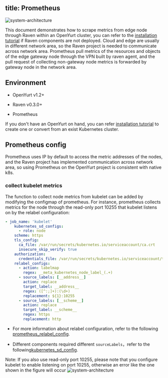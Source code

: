 
title: Prometheus
---

![system-architecture](../../../../static/img/docs/core-concepts/prometheus-based-raven.png)

This document demonstrates how to scrape metrics from edge node through Raven within an OpenYurt cluster, you can refer to the [installation tutorial](../../installation/manually-setup.md) if Raven components are not deployed. Cloud and edge are usually in different network area, so the Raven project is needed to communicate across network area. Prometheus pull metrics of the resources and objects of the edge gateway node through the VPN built by raven agent, and the pull request of collecting non-gateway node metrics is forwarded by gateway node in the network area.

## Environment

- OpenYurt v1.2+

- Raven v0.3.0+

- Prometheus

If you don't have an OpenYurt on hand, you can refer [installation tutorial](../../installation/summary.md) to create one or convert from an exist Kubernetes cluster.

## Prometheus config
Prometheus uses IP by default to access the metric addresses of the nodes, and the Raven project has implemented communication across network area, so using Prometheus on the OpenYurt project is consistent with native k8s.

### collect kubelet metrics
The function to collect node metrics from kubelet can be added by modifying the configmap of prometheus. For instance, prometheus collects metrics for the node through the read-only port 10255 that kubelet listens on by the relabel configuration:
```yaml
- job_name: 'kubelet'
    kubernetes_sd_configs:
      - role: node
    scheme: https
    tls_config:
      ca_file: /var/run/secrets/kubernetes.io/serviceaccount/ca.crt
      insecure_skip_verify: true
    authorization:
      credentials_file: /var/run/secrets/kubernetes.io/serviceaccount/token
    relabel_configs:
      - action: labelmap
        regex: __meta_kubernetes_node_label_(.+)
      - source_labels: [__address__]
        action: replace
        target_label: __address__
        regex: ([^:;]+):(\d+)
        replacement: ${1}:10255
      - source_labels: [__scheme__]
        action: replace
        target_label: __scheme__
        regex: https
        replacement: http
```
- For more information about relabel configuration, refer to the following [prometheus_relabel_config](https://prometheus.io/docs/prometheus/latest/configuration/configuration/#relabel_config).

- Different components required different `sourceLabels`，refer to the following[kubernetes_sd_config](https://prometheus.io/docs/prometheus/latest/configuration/configuration/#kubernetes_sd_config).

Note: If you also use read-only port 10255, please note that you configure kubelet to enable listening on port 10255, otherwise an error like the one shown in the figure will occur
![system-architecture](../../../../static/img/docs/core-concepts/prometheus-test.png)
